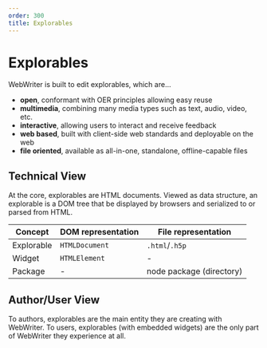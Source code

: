 ```yaml
---
order: 300
title: Explorables
---
```



# Explorables
WebWriter is built to edit explorables, which are...
- **open**, conformant with OER principles allowing easy reuse
- **multimedia**, combining many media types such as text, audio, video, etc.
- **interactive**, allowing users to interact and receive feedback
- **web based**, built with client-side web standards and deployable on the web
- **file oriented**, available as all-in-one, standalone, offline-capable files


## Technical View
At the core, explorables are HTML documents. Viewed as data structure, an explorable is a DOM tree that be displayed by browsers and serialized to or parsed from HTML.

| Concept           | DOM representation | File representation      |
|-------------------|--------------------|--------------------------|
| Explorable        | `HTMLDocument`     | `.html`/`.h5p`           |
| Widget            | `HTMLElement`      | -                        |
| Package           | -                  | node package (directory) |

## Author/User View
To authors, explorables are the main entity they are creating with WebWriter. To users, explorables (with embedded widgets) are the only part of WebWriter they experience at all.
